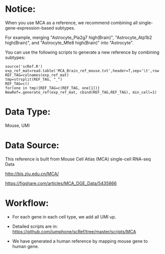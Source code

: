 # Notice:

When you use MCA as a reference, we recommend combining all single-gene-expression-based subtypes.

For example, merging "Astrocyte_Pla2g7 high(Brain)", "Astrocyte_Atp1b2 high(Brain)", and "Astrocyte_Mfe8 high(Brain)" into "Astrocyte".

You can use the following scripts to generate a new reference by combining subtypes:

    source('scRef.R')
    exp_ref_mat=read.table('MCA_Brain_ref_mouse.txt',header=T,sep='\t',row.names=1)
    REF_TAG=colnames(exp_ref_mat)
    tmp=strsplit(REF_TAG, "_")
    REF_TAG=c()
    for(one in tmp){REF_TAG=c(REF_TAG, one[1])}
    NewRef=.generate_ref(exp_ref_mat, cbind(REF_TAG,REF_TAG), min_cell=1) 

# Data Type:

Mouse, UMI

# Data Source:

This reference is built from Mouse Cell Atlas (MCA) single-cell RNA-seq Data

http://bis.zju.edu.cn/MCA/

https://figshare.com/articles/MCA_DGE_Data/5435866

# Workflow:

* For each gene in each cell type, we add all UMI up.

* Detailed scripts are in: https://github.com/jumphone/scRef/tree/master/scripts/MCA

* We have generated a human reference by mapping mouse gene to human gene.



